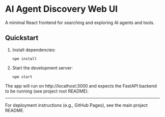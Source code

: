 # AI Agent Discovery Web UI

A minimal React frontend for searching and exploring AI agents and tools.

## Quickstart

1. Install dependencies:
   ```
   npm install
   ```
2. Start the development server:
   ```
   npm start
   ```

The app will run on http://localhost:3000 and expects the FastAPI backend to be running (see project root README).

---

For deployment instructions (e.g., GitHub Pages), see the main project README.

